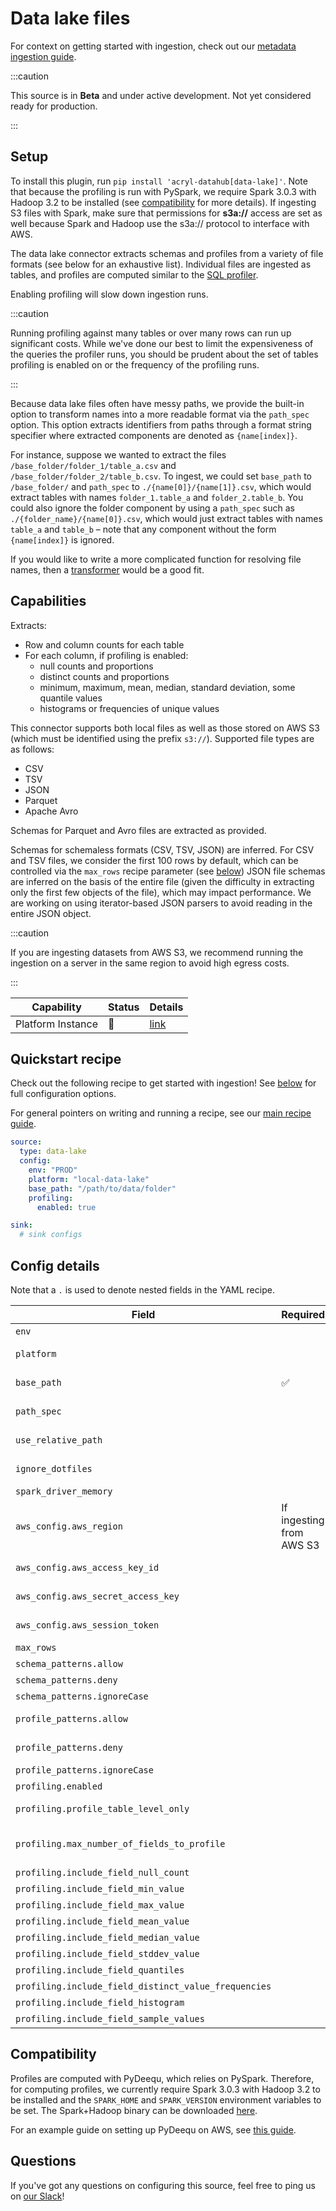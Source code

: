 # Data lake files

For context on getting started with ingestion, check out our [metadata ingestion guide](../README.md).

:::caution

This source is in **Beta** and under active development. Not yet considered ready for production.

:::

## Setup

To install this plugin, run `pip install 'acryl-datahub[data-lake]'`. Note that because the profiling is run with PySpark, we require Spark 3.0.3 with Hadoop 3.2 to be installed (see [compatibility](#compatibility) for more details). If ingesting S3 files with Spark, make sure that permissions for **s3a://** access are set as well because Spark and Hadoop use the s3a:// protocol to interface with AWS.

The data lake connector extracts schemas and profiles from a variety of file formats (see below for an exhaustive list).
Individual files are ingested as tables, and profiles are computed similar to the [SQL profiler](./sql_profiles.md).

Enabling profiling will slow down ingestion runs.

:::caution

Running profiling against many tables or over many rows can run up significant costs.
While we've done our best to limit the expensiveness of the queries the profiler runs, you
should be prudent about the set of tables profiling is enabled on or the frequency
of the profiling runs.

:::

Because data lake files often have messy paths, we provide the built-in option to transform names into a more readable format via the `path_spec` option. This option extracts identifiers from paths through a format string specifier where extracted components are denoted as `{name[index]}`.

For instance, suppose we wanted to extract the files `/base_folder/folder_1/table_a.csv` and `/base_folder/folder_2/table_b.csv`. To ingest, we could set `base_path` to `/base_folder/` and `path_spec` to `./{name[0]}/{name[1]}.csv`, which would extract tables with names `folder_1.table_a` and `folder_2.table_b`. You could also ignore the folder component by using a `path_spec` such as `./{folder_name}/{name[0]}.csv`, which would just extract tables with names `table_a` and `table_b` – note that any component without the form `{name[index]}` is ignored.

If you would like to write a more complicated function for resolving file names, then a [transformer](../transformers.md) would be a good fit.

## Capabilities

Extracts:

- Row and column counts for each table
- For each column, if profiling is enabled:
  - null counts and proportions
  - distinct counts and proportions
  - minimum, maximum, mean, median, standard deviation, some quantile values
  - histograms or frequencies of unique values

This connector supports both local files as well as those stored on AWS S3 (which must be identified using the prefix `s3://`). Supported file types are as follows:

- CSV
- TSV
- JSON
- Parquet
- Apache Avro

Schemas for Parquet and Avro files are extracted as provided.

Schemas for schemaless formats (CSV, TSV, JSON) are inferred. For CSV and TSV files, we consider the first 100 rows by default, which can be controlled via the `max_rows` recipe parameter (see [below](#config-details))
JSON file schemas are inferred on the basis of the entire file (given the difficulty in extracting only the first few objects of the file), which may impact performance.
We are working on using iterator-based JSON parsers to avoid reading in the entire JSON object.

:::caution

If you are ingesting datasets from AWS S3, we recommend running the ingestion on a server in the same region to avoid high egress costs.

:::

| Capability        | Status | Details                                  |
| ----------------- | ------ | ---------------------------------------- |
| Platform Instance | 🛑     | [link](../../docs/platform-instances.md) |

## Quickstart recipe

Check out the following recipe to get started with ingestion! See [below](#config-details) for full configuration options.

For general pointers on writing and running a recipe, see our [main recipe guide](../README.md#recipes).

```yml
source:
  type: data-lake
  config:
    env: "PROD"
    platform: "local-data-lake"
    base_path: "/path/to/data/folder"
    profiling:
      enabled: true

sink:
  # sink configs
```

## Config details

Note that a `.` is used to denote nested fields in the YAML recipe.

| Field                                                | Required                 | Default      | Description                                                                                                                                                                                                    |
| ---------------------------------------------------- | ------------------------ | ------------ | -------------------------------------------------------------------------------------------------------------------------------------------------------------------------------------------------------------- |
| `env`                                                |                          | `PROD`       | Environment to use in namespace when constructing URNs.                                                                                                                                                        |
| `platform`                                           |                          | Autodetected | Platform to use in namespace when constructing URNs. If left blank, local paths will correspond to `file` and S3 paths will correspond to `s3`.                                                                |
| `base_path`                                          | ✅                       |              | Path of the base folder to crawl. Unless `schema_patterns` and `profile_patterns` are set, the connector will ingest all files in this folder.                                                                 |
| `path_spec`                                          |                          |              | Format string for constructing table identifiers from the relative path. See the above [setup section](#setup) for details.                                                                                    |
| `use_relative_path`                                  |                          | `False`      | Whether to use the relative path when constructing URNs. Has no effect when a `path_spec` is provided.                                                                                                         |
| `ignore_dotfiles`                                    |                          | `True`       | Whether to ignore files that start with `.`. For instance, `.DS_Store`, `.bash_profile`, etc.                                                                                                                  |
| `spark_driver_memory`                                |                          | `4g`         | Max amount of memory to grant Spark.                                                                                                                                                                           |
| `aws_config.aws_region`                              | If ingesting from AWS S3 |              | AWS region code.                                                                                                                                                                                               |
| `aws_config.aws_access_key_id`                       |                          | Autodetected | See https://boto3.amazonaws.com/v1/documentation/api/latest/guide/credentials.html                                                                                                                             |
| `aws_config.aws_secret_access_key`                   |                          | Autodetected | See https://boto3.amazonaws.com/v1/documentation/api/latest/guide/credentials.html                                                                                                                             |
| `aws_config.aws_session_token`                       |                          | Autodetected | See https://boto3.amazonaws.com/v1/documentation/api/latest/guide/credentials.html                                                                                                                             |
| `max_rows`                                           |                          | `100`        | Maximum number of rows to use when inferring schemas for TSV and CSV files.                                                                                                                                    |
| `schema_patterns.allow`                              |                          | `*`          | List of regex patterns for tables to ingest. Defaults to all.                                                                                                                                                  |
| `schema_patterns.deny`                               |                          |              | List of regex patterns for tables to not ingest. Defaults to none.                                                                                                                                             |
| `schema_patterns.ignoreCase`                         |                          | `True`       | Whether to ignore case sensitivity during pattern matching of tables to ingest.                                                                                                                                |
| `profile_patterns.allow`                             |                          | `*`          | List of regex patterns for tables to profile (a must also be ingested for profiling). Defaults to all.                                                                                                         |
| `profile_patterns.deny`                              |                          |              | List of regex patterns for tables to not profile (a must also be ingested for profiling). Defaults to none.                                                                                                    |
| `profile_patterns.ignoreCase`                        |                          | `True`       | Whether to ignore case sensitivity during pattern matching of tables to profile.                                                                                                                               |
| `profiling.enabled`                                  |                          | `False`      | Whether profiling should be done.                                                                                                                                                                              |
| `profiling.profile_table_level_only`                 |                          | `False`      | Whether to perform profiling at table-level only or include column-level profiling as well.                                                                                                                    |
| `profiling.max_number_of_fields_to_profile`          |                          | `None`       | A positive integer that specifies the maximum number of columns to profile for any table. `None` implies all columns. The cost of profiling goes up significantly as the number of columns to profile goes up. |
| `profiling.include_field_null_count`                 |                          | `True`       | Whether to profile for the number of nulls for each column.                                                                                                                                                    |
| `profiling.include_field_min_value`                  |                          | `True`       | Whether to profile for the min value of numeric columns.                                                                                                                                                       |
| `profiling.include_field_max_value`                  |                          | `True`       | Whether to profile for the max value of numeric columns.                                                                                                                                                       |
| `profiling.include_field_mean_value`                 |                          | `True`       | Whether to profile for the mean value of numeric columns.                                                                                                                                                      |
| `profiling.include_field_median_value`               |                          | `True`       | Whether to profile for the median value of numeric columns.                                                                                                                                                    |
| `profiling.include_field_stddev_value`               |                          | `True`       | Whether to profile for the standard deviation of numeric columns.                                                                                                                                              |
| `profiling.include_field_quantiles`                  |                          | `True`       | Whether to profile for the quantiles of numeric columns.                                                                                                                                                       |
| `profiling.include_field_distinct_value_frequencies` |                          | `False`      | Whether to profile for distinct value frequencies.                                                                                                                                                             |
| `profiling.include_field_histogram`                  |                          | `False`      | Whether to profile for the histogram for numeric fields.                                                                                                                                                       |
| `profiling.include_field_sample_values`              |                          | `True`       | Whether to profile for the sample values for all columns.                                                                                                                                                      |

## Compatibility

Profiles are computed with PyDeequ, which relies on PySpark. Therefore, for computing profiles, we currently require Spark 3.0.3 with Hadoop 3.2 to be installed and the `SPARK_HOME` and `SPARK_VERSION` environment variables to be set. The Spark+Hadoop binary can be downloaded [here](https://www.apache.org/dyn/closer.lua/spark/spark-3.0.3/spark-3.0.3-bin-hadoop3.2.tgz).

For an example guide on setting up PyDeequ on AWS, see [this guide](https://aws.amazon.com/blogs/big-data/testing-data-quality-at-scale-with-pydeequ/).

## Questions

If you've got any questions on configuring this source, feel free to ping us on [our Slack](https://slack.datahubproject.io/)!
